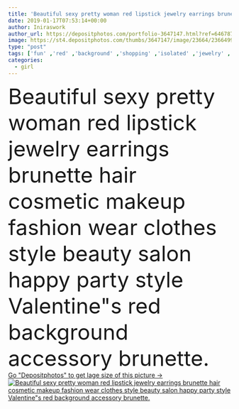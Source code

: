 ```yaml
---
title: 'Beautiful sexy pretty woman red lipstick jewelry earrings brunette hair cosmetic makeup fashion wear clothes style beauty salon happy party style Valentine"s red background accessory brunette.'
date: 2019-01-17T07:53:14+00:00
author: Iniraswork
author_url: https://depositphotos.com/portfolio-3647147.html?ref=64678756
image: https://st4.depositphotos.com/thumbs/3647147/image/23664/236649952/api_thumb_450.jpg?forcejpeg=true
type: "post"
tags: ['fun' ,'red' ,'background' ,'shopping' ,'isolated' ,'jewelry' ,'beautiful' ,'birthday' ,'celebration' ,'christmas' ,'happy' ,'present' ,'sale' ,'surprise' ,'person' ,'celebrate' ,'party' ,'girl' ,'female' ,'young' ,'people' ,'beauty' ,'model' ,'portrait' ,'caucasian' ,'smile' ,'brunette' ,'style' ,'card' ,'fashion' ,'accessory' ,'december' ,'winter' ,'elegant' ,'glamour' ,'woman' ,'cosmetic' ,'makeup' ,'eve' ,'lady' ,'collection' ,'vogue' ,'dress' ,'wear' ,'catalog' ,'trend' ,'red background' ,'dress code' ]
categories: 
  - girl
---
```

<div aling="center">
            <font size="60"> Beautiful sexy pretty woman red lipstick jewelry earrings brunette hair cosmetic makeup fashion wear clothes style beauty salon happy party style Valentine"s red background accessory brunette.</font>   
</div>
<div>
    <a href='https://st4.depositphotos.com/thumbs/3647147/image/23664/236649952/api_thumb_450.jpg?forcejpeg=true?ref=64678756' target=_blank > Go "Depositphotos" to get lage size of this picture ->
        <img href='https://st4.depositphotos.com/thumbs/3647147/image/23664/236649952/api_thumb_450.jpg?forcejpeg=true?ref=64678756' src='https://st4.depositphotos.com/3647147/23664/i/950/depositphotos_236649952-stock-photo-beautiful-sexy-pretty-woman-red.jpg?forcejpeg=true' alt='Beautiful sexy pretty woman red lipstick jewelry earrings brunette hair cosmetic makeup fashion wear clothes style beauty salon happy party style Valentine"s red background accessory brunette.' >
    </a>
</div>
